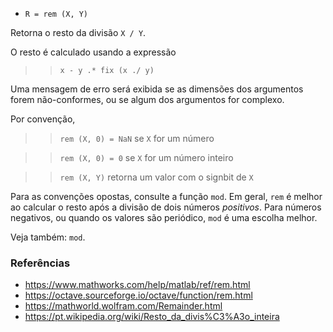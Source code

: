 - `R = rem (X, Y)`

Retorna o resto da divisão `X / Y`.

O resto é calculado usando a expressão

> > `x - y .* fix (x ./ y)`

Uma mensagem de erro será exibida se as dimensões dos argumentos forem
não-conformes, ou se algum dos argumentos for complexo.

Por convenção,

> > `rem (X, 0) = NaN` se `X` for um número

> > `rem (X, 0) = 0` se `X` for um número inteiro

> > `rem (X, Y)` retorna um valor com o signbit de `X`

Para as convenções opostas, consulte a função `mod`. Em geral, `rem` é melhor
ao calcular o resto após a divisão de dois números _positivos_. Para números
negativos, ou quando os valores são periódico, `mod` é uma escolha melhor.

Veja também: `mod`.

### Referências

- https://www.mathworks.com/help/matlab/ref/rem.html
- https://octave.sourceforge.io/octave/function/rem.html
- https://mathworld.wolfram.com/Remainder.html
- https://pt.wikipedia.org/wiki/Resto_da_divis%C3%A3o_inteira
